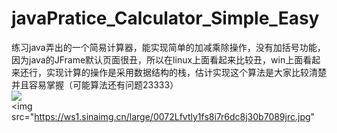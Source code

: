 # javaPratice_Calculator_Simple_Easy
练习java弄出的一个简易计算器，能实现简单的加减乘除操作，没有加括号功能，因为java的JFrame默认页面很丑，所以在linux上面看起来比较丑，win上面看起来还行，实现计算的操作是采用数据结构的栈，估计实现这个算法是大家比较清楚并且容易掌握（可能算法还有问题23333）  
<img src="https://ws1.sinaimg.cn/large/0072Lfvtly1fs8h6jcq68j30b2088aa0.jpg">  
<img src="https://ws1.sinaimg.cn/large/0072Lfvtly1fs8i7r6dc8j30b7089jrc.jpg"
